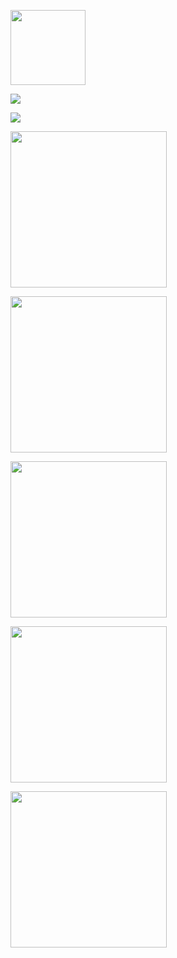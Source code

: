 <a href="https://travis-ci.com/Sergey89274291549/frontend-project-lvl1.svg?branch=master"><img src="https://travis-ci.com/Sergey89274291549/frontend-project-lvl1.svg?branch=master" width="120"/></a>

<a href="https://codeclimate.com/github/Sergey89274291549/frontend-project-lvl1/maintainability"><img src="https://api.codeclimate.com/v1/badges/e57a29d35d6bf39420c1/maintainability" /></a>

<a href="https://codeclimate.com/github/Sergey89274291549/frontend-project-lvl1/test_coverage"><img src="https://api.codeclimate.com/v1/badges/e57a29d35d6bf39420c1/test_coverage" /></a>

<a href="https://asciinema.org/a/5KzYhlOuPEZ5PXOlLHHqaB8CV"><img src="https://asciinema.org/a/5KzYhlOuPEZ5PXOlLHHqaB8CV.png" width="250"/></a>

<a href="https://asciinema.org/a/FvvyVqDb6l369m27YodZhFIi5"><img src="http://asciinema.org/a/FvvyVqDb6l369m27YodZhFIi5.png" width="250"/></a>

<a href="https://asciinema.org/a/WlK6QmN3xszsTG2PRbreqqLRp"><img src="https://asciinema.org/a/WlK6QmN3xszsTG2PRbreqqLRp.png" width="250"/></a>

<a href="https://asciinema.org/a/5KW1VzOPly85r7B0yCrZQxTEj"><img src="https://asciinema.org/a/5KW1VzOPly85r7B0yCrZQxTEj.png" width="250"/></a>

<a href="https://asciinema.org/a/m4dAFeotwuus1pxTseou7z8l8"><img src="https://asciinema.org/a/m4dAFeotwuus1pxTseou7z8l8.png" width="250"/></a>

